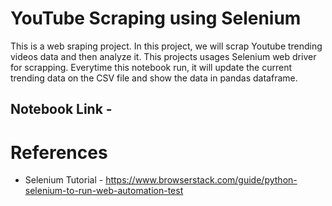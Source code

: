 # YouTube Scraping using Selenium

This is a web sraping project. In this project, we will scrap Youtube trending
videos data and then analyze it. This projects usages Selenium web driver for
scrapping. Everytime this notebook run, it will update the current trending data
on the CSV file and show the data in pandas dataframe.

## Notebook Link - []()

# References

- Selenium Tutorial -
  https://www.browserstack.com/guide/python-selenium-to-run-web-automation-test
